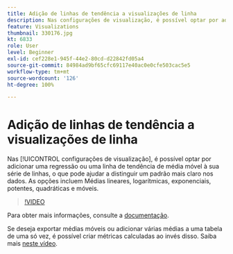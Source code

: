 ```yaml
---
title: Adição de linhas de tendência a visualizações de linha
description: Nas configurações de visualização, é possível optar por adicionar uma regressão ou uma linha de tendência de média móvel à sua série de linhas, o que pode ajudar a distinguir um padrão mais claro nos dados. As opções incluem Médias lineares, logarítmicas, exponenciais, potentes, quadráticas e móveis.
feature: Visualizations
thumbnail: 330176.jpg
kt: 6833
role: User
level: Beginner
exl-id: cef228e1-945f-44e2-80cd-d22842fd05a4
source-git-commit: 84984ad9bf65cfc69117e40ac0e0cfe503cac5e5
workflow-type: tm+mt
source-wordcount: '126'
ht-degree: 100%

---
```


# Adição de linhas de tendência a visualizações de linha

Nas [!UICONTROL configurações de visualização], é possível optar por adicionar uma regressão ou uma linha de tendência de média móvel à sua série de linhas, o que pode ajudar a distinguir um padrão mais claro nos dados. As opções incluem Médias lineares, logarítmicas, exponenciais, potentes, quadráticas e móveis.

>[!VIDEO](https://video.tv.adobe.com/v/330176/?quality=12&learn=on)

Para obter mais informações, consulte a [documentação](https://experienceleague.adobe.com/docs/analytics/analyze/analysis-workspace/visualizations/line.html?lang=pt-BR#analysis-workspace).

Se deseja exportar médias móveis ou adicionar várias médias a uma tabela de uma só vez, é possível criar métricas calculadas ao invés disso. Saiba mais [neste vídeo](https://experienceleague.adobe.com/docs/analytics-learn/tutorials/analysis-workspace/visualizations/using-the-cumulative-average-function-to-apply-metric-smoothing.html?lang=pt-BR#analysis-workspace).
